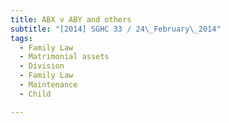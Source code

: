 ```yaml
---
title: ABX v ABY and others 
subtitle: "[2014] SGHC 33 / 24\_February\_2014"
tags:
  - Family Law
  - Matrimonial assets
  - Division
  - Family Law
  - Maintenance
  - Child

---
```


